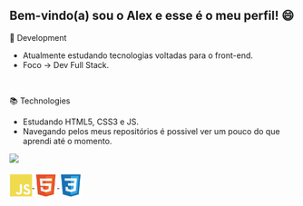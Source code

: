 ## Bem-vindo(a) sou o Alex e esse é o meu perfil! 😄

🎯 Development  <br>
- Atualmente estudando tecnologias voltadas para o front-end.
- Foco -> Dev Full Stack.
<br>

📚 Technologies <br>
- Estudando HTML5, CSS3 e JS. <br>
- Navegando pelos meus repositórios é possivel ver um pouco do que aprendi até o momento. <br>

 <div>
   <a href="https://github.com/AlexJjunio">
   <img height="180em" src="https://github-readme-stats.vercel.app/api?username=AlexJjunio&show_icons=true&theme=tokyonight&include_all_commits=true&count_private=true"/> <br>
</div>
  
  <div ><br>
  <img align="center" height ="40" alt="Js" src="https://raw.githubusercontent.com/devicons/devicon/master/icons/javascript/javascript-plain.svg">
  <img align="center" height ="40" alt="HTML" src="https://raw.githubusercontent.com/devicons/devicon/master/icons/html5/html5-original.svg">
  <img align="center" height ="40" alt="CSS" src="https://raw.githubusercontent.com/devicons/devicon/master/icons/css3/css3-original.svg">
</div>
